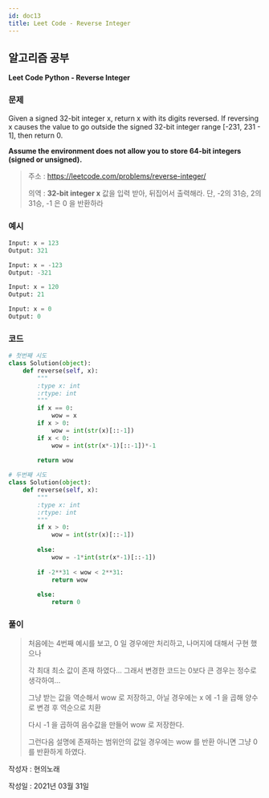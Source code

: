 ```yaml
---
id: doc13
title: Leet Code - Reverse Integer
---
```


## 알고리즘 공부



**Leet Code Python - Reverse Integer**




### 문제 ###

Given a signed 32-bit integer x, return x with its digits reversed. If reversing x causes the value to go outside the signed 32-bit integer range [-231, 231 - 1], then return 0.

**Assume the environment does not allow you to store 64-bit integers (signed or unsigned).**

> 주소 : https://leetcode.com/problems/reverse-integer/
> 
> 의역 : **32-bit integer x** 값을 입력 받아, 뒤집어서 출력해라. 단, -2의 31승, 2의 31승, -1 은 0 을 반환하라



### 예시 ###

```python
Input: x = 123
Output: 321
```

```python
Input: x = -123
Output: -321
```

```python
Input: x = 120
Output: 21
```

```python
Input: x = 0
Output: 0
```


### 코드 ###

```python
# 첫번째 시도
class Solution(object):
    def reverse(self, x):
        """
        :type x: int
        :rtype: int
        """
        if x == 0:
            wow = x
        if x > 0:
            wow = int(str(x)[::-1])
        if x < 0:
            wow = int(str(x*-1)[::-1])*-1
            
        return wow       
```




```python
# 두번째 시도
class Solution(object):
    def reverse(self, x):
        """
        :type x: int
        :rtype: int
        """
        if x > 0:
            wow = int(str(x)[::-1])
            
        else:
            wow = -1*int(str(x*-1)[::-1])
            
        if -2**31 < wow < 2**31:
            return wow
        
        else:
            return 0 
```


### 풀이 ###


> 처음에는 4번째 예시를 보고, 0 일 경우에만 처리하고, 나머지에 대해서 구현 했으나 
>
> 각 최대 최소 값이 존재 하였다... 그래서 변경한 코드는 0보다 큰 경우는 정수로 생각하여...
>
> 그냥 받는 값을 역순해서 wow 로 저장하고, 아닐 경우에는 x 에 -1 을 곱해 양수로 변경 후 역순으로 치환
>
> 다시 -1 을 곱하여 음수값을 만들어 wow 로 저장한다. 
>
> 그런다음 설명에 존재하는 범위안의 값일 경우에는 wow 를 반환 아니면 그냥 0 를 반환하게 하였다.








작성자 : 현의노래

작성일 : 2021년 03월 31일